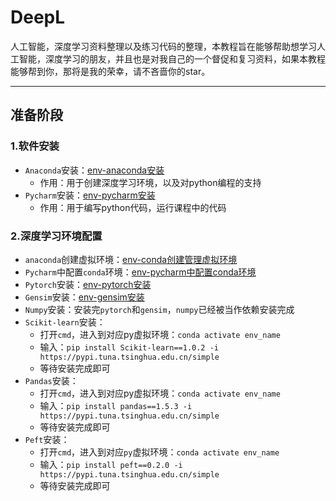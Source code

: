 # DeepL
人工智能，深度学习资料整理以及练习代码的整理，本教程旨在能够帮助想学习人工智能，深度学习的朋友，并且也是对我自己的一个督促和复习资料，如果本教程能够帮到你，那将是我的荣幸，请不吝啬你的star。


--------------------------------------------------

## 准备阶段

### 1.软件安装

- `Anaconda`安装：[env-anaconda安装](./1.准备工作/1.工具安装/env-conda.md)
    -  作用：用于创建深度学习环境，以及对python编程的支持
- `Pycharm`安装：[env-pycharm安装](./1.准备工作/1.工具安装/env-pycharm.md)
    - 作用：用于编写python代码，运行课程中的代码
    

### 2.深度学习环境配置

- `anaconda`创建虚拟环境：[env-conda创建管理虚拟环境](./1.准备工作/2.深度学习环境配置/2.1.anaconda创建虚拟环境.md)
- `Pycharm`中配置`conda`环境：[env-pycharm中配置conda环境](./1.准备工作/2.深度学习环境配置/2.2.pycharm中配置conda.md)
- `Pytorch`安装：[env-pytorch安装](./1.准备工作/2.深度学习环境配置/2.3.pytorch安装.md)
- `Gensim`安装：[env-gensim安装](./1.准备工作/2.深度学习环境配置/2.4.gensim安装.md)
- `Numpy`安装：安装完`pytorch`和`gensim`，`numpy`已经被当作依赖安装完成
- `Scikit-learn`安装：
    - 打开`cmd`，进入到对应py虚拟环境：`conda activate env_name`
    - 输入：`pip install Scikit-learn==1.0.2 -i https://pypi.tuna.tsinghua.edu.cn/simple `
    - 等待安装完成即可
- `Pandas`安装：
    - 打开`cmd`，进入到对应py虚拟环境：`conda activate env_name`
    - 输入：`pip install pandas==1.5.3 -i https://pypi.tuna.tsinghua.edu.cn/simple`
    - 等待安装完成即可
- `Peft`安装：
    - 打开`cmd`，进入到对应`py`虚拟环境：`conda activate env_name`
    - 输入：`pip install peft==0.2.0 -i https://pypi.tuna.tsinghua.edu.cn/simple` 
    - 等待安装完成即可


